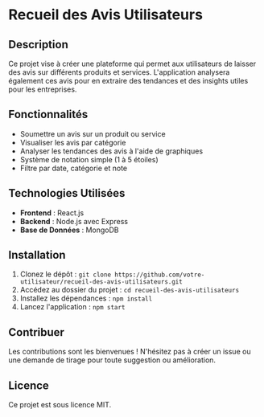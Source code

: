 # Recueil des Avis Utilisateurs

## Description
Ce projet vise à créer une plateforme qui permet aux utilisateurs de laisser des avis sur différents produits et services. L'application analysera également ces avis pour en extraire des tendances et des insights utiles pour les entreprises.

## Fonctionnalités
- Soumettre un avis sur un produit ou service
- Visualiser les avis par catégorie
- Analyser les tendances des avis à l'aide de graphiques
- Système de notation simple (1 à 5 étoiles)
- Filtre par date, catégorie et note

## Technologies Utilisées
- **Frontend** : React.js
- **Backend** : Node.js avec Express
- **Base de Données** : MongoDB

## Installation
1. Clonez le dépôt : `git clone https://github.com/votre-utilisateur/recueil-des-avis-utilisateurs.git`
2. Accédez au dossier du projet : `cd recueil-des-avis-utilisateurs`
3. Installez les dépendances : `npm install`
4. Lancez l'application : `npm start`

## Contribuer
Les contributions sont les bienvenues ! N'hésitez pas à créer un issue ou une demande de tirage pour toute suggestion ou amélioration.

## Licence
Ce projet est sous licence MIT.